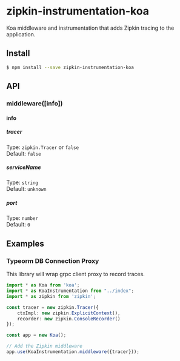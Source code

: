 # zipkin-instrumentation-koa

Koa middleware and instrumentation that adds Zipkin tracing to the application.

## Install

```bash
$ npm install --save zipkin-instrumentation-koa
```

## API

### middleware([info])

#### info
##### tracer

Type: `zipkin.Tracer` or `false`<br>
Default: `false`

##### serviceName

Type: `string`<br>
Default: `unknown`

##### port

Type: `number`<br>
Default: `0`

## Examples

### Typeorm DB Connection Proxy

This library will wrap grpc client proxy to record traces.

```typescript
import * as Koa from 'koa';
import * as KoaInstrumentation from "../index";
import * as zipkin from 'zipkin';

const tracer = new zipkin.Tracer({
    ctxImpl: new zipkin.ExplicitContext(),
    recorder: new zipkin.ConsoleRecorder()
});

const app = new Koa();

// Add the Zipkin middleware
app.use(KoaInstrumentation.middleware({tracer}));
```